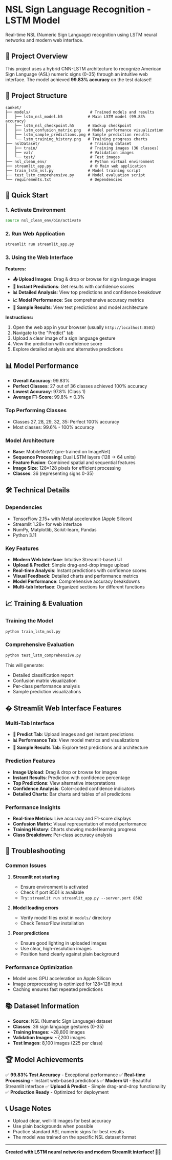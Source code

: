 # NSL Sign Language Recognition - LSTM Model

Real-time NSL (Numeric Sign Language) recognition using LSTM neural networks and modern web interface.

## 🎯 Project Overview

This project uses a hybrid CNN-LSTM architecture to recognize American Sign Language (ASL) numeric signs (0-35) through an intuitive web interface. The model achieved **99.83% accuracy** on the test dataset!

## 📁 Project Structure

```
sanket/
├── models/                          # Trained models and results
│   ├── lstm_nsl_model.h5           # Main LSTM model (99.83% accuracy)
│   ├── lstm_nsl_checkpoint.h5      # Backup checkpoint
│   ├── lstm_confusion_matrix.png   # Model performance visualization
│   ├── lstm_sample_predictions.png # Sample prediction results
│   └── lstm_training_history.png   # Training progress charts
├── nslDataset/                      # Training dataset
│   ├── train/                       # Training images (36 classes)
│   ├── val/                         # Validation images
│   └── test/                        # Test images
├── nsl_clean_env/                   # Python virtual environment
├── streamlit_app.py                 # 🌐 Main web application
├── train_lstm_nsl.py               # Model training script
├── test_lstm_comprehensive.py      # Model evaluation script
└── requirements.txt                 # Dependencies
```

## 🚀 Quick Start

### 1. Activate Environment
```bash
source nsl_clean_env/bin/activate
```

### 2. Run Web Application
```bash
streamlit run streamlit_app.py
```

### 3. Using the Web Interface

**Features:**
- **📤 Upload Images**: Drag & drop or browse for sign language images
- **🎯 Instant Predictions**: Get results with confidence scores
- **📊 Detailed Analysis**: View top predictions and confidence breakdown
- **📈 Model Performance**: See comprehensive accuracy metrics
- **🧪 Sample Results**: View test predictions and model architecture

**Instructions:**
1. Open the web app in your browser (usually `http://localhost:8501`)
2. Navigate to the "Predict" tab
3. Upload a clear image of a sign language gesture
4. View the prediction with confidence score
5. Explore detailed analysis and alternative predictions

## 📊 Model Performance

- **Overall Accuracy**: 99.83%
- **Perfect Classes**: 27 out of 36 classes achieved 100% accuracy
- **Lowest Accuracy**: 97.8% (Class 1)
- **Average F1-Score**: 99.8% ± 0.3%

### Top Performing Classes
- Classes 27, 28, 29, 32, 35: Perfect 100% accuracy
- Most classes: 99.6% - 100% accuracy

### Model Architecture
- **Base**: MobileNetV2 (pre-trained on ImageNet)
- **Sequence Processing**: Dual LSTM layers (128 → 64 units)
- **Feature Fusion**: Combined spatial and sequential features
- **Image Size**: 128×128 pixels for efficient processing
- **Classes**: 36 (representing signs 0-35)

## 🛠️ Technical Details

### Dependencies
- TensorFlow 2.15+ with Metal acceleration (Apple Silicon)
- Streamlit 1.28+ for web interface
- NumPy, Matplotlib, Scikit-learn, Pandas
- Python 3.11

### Key Features
- **Modern Web Interface**: Intuitive Streamlit-based UI
- **Upload & Predict**: Simple drag-and-drop image upload
- **Real-time Analysis**: Instant predictions with confidence scores
- **Visual Feedback**: Detailed charts and performance metrics
- **Model Performance**: Comprehensive accuracy breakdowns
- **Multi-tab Interface**: Organized sections for different functions

## 📈 Training & Evaluation

### Training the Model
```bash
python train_lstm_nsl.py
```

### Comprehensive Evaluation
```bash
python test_lstm_comprehensive.py
```

This will generate:
- Detailed classification report
- Confusion matrix visualization
- Per-class performance analysis
- Sample prediction visualizations

## � Streamlit Web Interface Features

### Multi-Tab Interface
- **🎯 Predict Tab**: Upload images and get instant predictions
- **📊 Performance Tab**: View model metrics and visualizations  
- **🧪 Sample Results Tab**: Explore test predictions and architecture

### Prediction Features
- **Image Upload**: Drag & drop or browse for images
- **Instant Results**: Prediction with confidence percentage
- **Top Predictions**: View alternative interpretations
- **Confidence Analysis**: Color-coded confidence indicators
- **Detailed Charts**: Bar charts and tables of all predictions

### Performance Insights
- **Real-time Metrics**: Live accuracy and F1-score displays
- **Confusion Matrix**: Visual representation of model performance
- **Training History**: Charts showing model learning progress
- **Class Breakdown**: Per-class accuracy analysis

## 🔧 Troubleshooting

### Common Issues

1. **Streamlit not starting**
   - Ensure environment is activated
   - Check if port 8501 is available
   - Try: `streamlit run streamlit_app.py --server.port 8502`
   
2. **Model loading errors**
   - Verify model files exist in `models/` directory
   - Check TensorFlow installation
   
3. **Poor predictions**
   - Ensure good lighting in uploaded images
   - Use clear, high-resolution images
   - Position hand clearly against plain background

### Performance Optimization
- Model uses GPU acceleration on Apple Silicon
- Image preprocessing is optimized for 128×128 input
- Caching ensures fast repeated predictions

## 📚 Dataset Information

- **Source**: NSL (Numeric Sign Language) dataset
- **Classes**: 36 sign language gestures (0-35)
- **Training Images**: ~28,800 images
- **Validation Images**: ~7,200 images  
- **Test Images**: 8,100 images (225 per class)

## 🏆 Model Achievements

✅ **99.83% Test Accuracy** - Exceptional performance
✅ **Real-time Processing** - Instant web-based predictions
✅ **Modern UI** - Beautiful Streamlit interface
✅ **Upload & Predict** - Simple drag-and-drop functionality
✅ **Production Ready** - Optimized for deployment

## 📞 Usage Notes

- Upload clear, well-lit images for best accuracy
- Use plain backgrounds when possible
- Practice standard ASL numeric signs for best results
- The model was trained on the specific NSL dataset format

---

**Created with LSTM neural networks and modern Streamlit interface! 🤖🌐**
